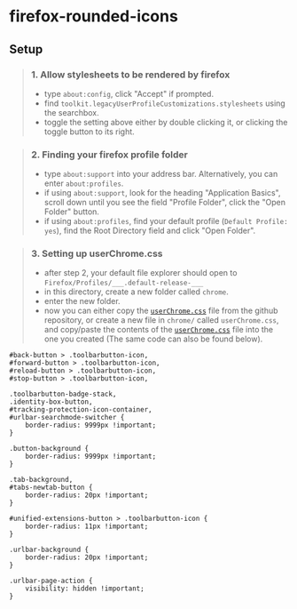 # firefox-rounded-icons

## Setup

>### 1. Allow stylesheets to be rendered by firefox
> - type `about:config`, click "Accept" if prompted.
> - find `toolkit.legacyUserProfileCustomizations.stylesheets` using the searchbox.
> - toggle the setting above either by double clicking it, or clicking the toggle button to its right.

>### 2. Finding your firefox profile folder
> - type `about:support` into your address bar. Alternatively, you can enter `about:profiles`.
> - if using `about:support`, look for the heading "Application Basics", scroll down until you see the field "Profile Folder", click the "Open Folder" button.
> - if using `about:profiles`, find your default profile (`Default Profile: yes`), find the Root Directory field and click "Open Folder".

>### 3. Setting up userChrome.css
> - after step 2, your default file explorer should open to `Firefox/Profiles/___.default-release-___`
> - in this directory, create a new folder called `chrome`.
> - enter the new folder.
> - now you can either copy the [`userChrome.css`](https://github.com/jake05050505/firefox-rounded-icons/blob/main/userChrome.css) file from the github repository, or create a new file in `chrome/` called `userChrome.css`, and copy/paste the contents of the [`userChrome.css`](userChrome.css) file into the one you created (The same code can also be found below).

```
#back-button > .toolbarbutton-icon,
#forward-button > .toolbarbutton-icon,
#reload-button > .toolbarbutton-icon,
#stop-button > .toolbarbutton-icon,

.toolbarbutton-badge-stack,
.identity-box-button,
#tracking-protection-icon-container,
#urlbar-searchmode-switcher {
    border-radius: 9999px !important;
}

.button-background {
    border-radius: 9999px !important;
}

.tab-background,
#tabs-newtab-button {
    border-radius: 20px !important;
}

#unified-extensions-button > .toolbarbutton-icon {
    border-radius: 11px !important;
}

.urlbar-background {
    border-radius: 20px !important;
}

.urlbar-page-action {
    visibility: hidden !important;
}
```
